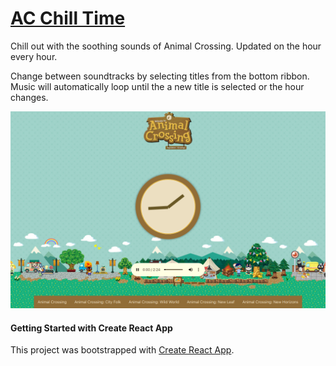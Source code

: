 # [AC Chill Time](http://ac-chill-time.vercel.app/)

Chill out with the soothing sounds of Animal Crossing. Updated on the hour every hour.

Change between soundtracks by selecting titles from the bottom ribbon. Music will automatically loop until the a new title is selected or the hour changes.  

![ac-chill.png](ac-chill.png)


#### Getting Started with Create React App

This project was bootstrapped with [Create React App](https://github.com/facebook/create-react-app).
